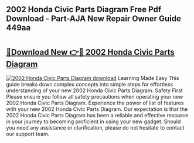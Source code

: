 ## 2002 Honda Civic Parts Diagram Free Pdf Download - Part-AJA New Repair Owner Guide 449aa

# <h2><a href="http://dfnhfoi.blite.top/?on=2002+Honda+Civic+Parts+Diagram">🔗Download New 👉🔴 2002 Honda Civic Parts Diagram</a></h2>

[![2002 Honda Civic Parts Diagram download](https://i.imgur.com/lujVjoI.png)](http://dfnhfoi.blite.top/?on=2002+Honda+Civic+Parts+Diagram)
Learning Made Easy This guide breaks down complex concepts into simple steps for effortless understanding of your new 2002 Honda Civic Parts Diagram. Safety First Please ensure you follow all safety precautions when operating your new 2002 Honda Civic Parts Diagram. Experience the power of list of features with your new 2002 Honda Civic Parts Diagram. Our expectation is that the 2002 Honda Civic Parts Diagram has been a reliable and effective resource in your journey to becoming proficient in using your new gadget. Should you need any assistance or clarification, please do not hesitate to contact our support team.

